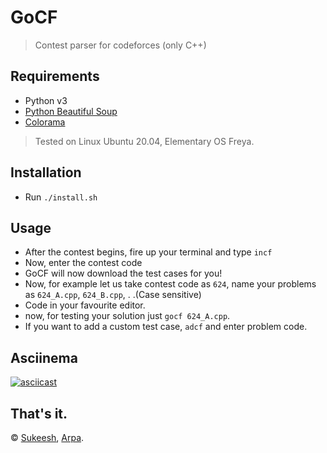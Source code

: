 # GoCF
>Contest parser for codeforces (only C++)

## Requirements

* Python v3 
* [Python Beautiful Soup](http://www.crummy.com/software/BeautifulSoup/bs4/doc/)<br>
* [Colorama](https://pypi.python.org/pypi/colorama)<br>

>Tested on Linux Ubuntu 20.04, Elementary OS Freya.

## Installation

* Run `./install.sh`

## Usage

* After the contest begins, fire up your terminal and type `incf`
* Now, enter the contest code
* GoCF will now download the test cases for you!
* Now, for example let us take contest code as `624`, name your problems as `624_A.cpp`, `624_B.cpp`, . .(Case sensitive)
* Code in your favourite editor.
* now, for testing your solution just `gocf 624_A.cpp`.
* If you want to add a custom test case, `adcf` and enter problem code.

## Asciinema

[![asciicast](https://asciinema.org/a/50588.png)](https://asciinema.org/a/50588)

## That's it.

© [Sukeesh](http://sukeesh.github.io), [Arpa](https://www.linkedin.com/in/arpaa).
